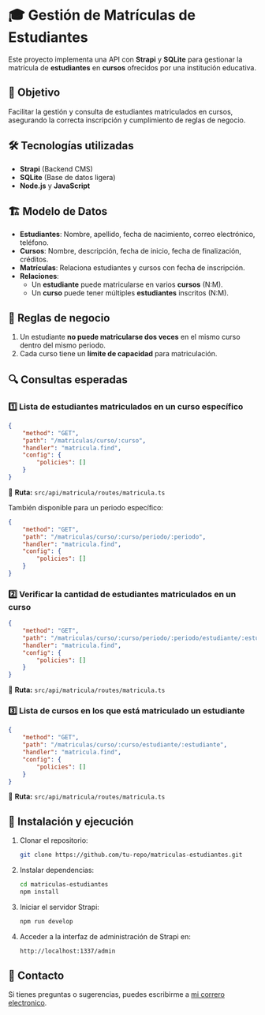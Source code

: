# 🎓 Gestión de Matrículas de Estudiantes

Este proyecto implementa una API con **Strapi** y **SQLite** para gestionar la matrícula de **estudiantes** en **cursos** ofrecidos por una institución educativa.

## 📌 Objetivo
Facilitar la gestión y consulta de estudiantes matriculados en cursos, asegurando la correcta inscripción y cumplimiento de reglas de negocio.

## 🛠️ Tecnologías utilizadas
- **Strapi** (Backend CMS)
- **SQLite** (Base de datos ligera)
- **Node.js** y **JavaScript**

## 🏗️ Modelo de Datos
- **Estudiantes**: Nombre, apellido, fecha de nacimiento, correo electrónico, teléfono.
- **Cursos**: Nombre, descripción, fecha de inicio, fecha de finalización, créditos.
- **Matrículas**: Relaciona estudiantes y cursos con fecha de inscripción.
- **Relaciones**:
  - Un **estudiante** puede matricularse en varios **cursos** (N:M).
  - Un **curso** puede tener múltiples **estudiantes** inscritos (N:M).

## 📜 Reglas de negocio
1. Un estudiante **no puede matricularse dos veces** en el mismo curso dentro del mismo periodo.
2. Cada curso tiene un **límite de capacidad** para matriculación.

## 🔍 Consultas esperadas

### 1️⃣ Lista de estudiantes matriculados en un curso específico
```json
{
    "method": "GET",
    "path": "/matriculas/curso/:curso",
    "handler": "matricula.find",
    "config": {
        "policies": []
    }
}
```
📌 **Ruta:** `src/api/matricula/routes/matricula.ts`

También disponible para un periodo específico:
```json
{
    "method": "GET",
    "path": "/matriculas/curso/:curso/periodo/:periodo",
    "handler": "matricula.find",
    "config": {
        "policies": []
    }
}
```

### 2️⃣ Verificar la cantidad de estudiantes matriculados en un curso
```json
{
    "method": "GET",
    "path": "/matriculas/curso/:curso/periodo/:periodo/estudiante/:estudiante",
    "handler": "matricula.find",
    "config": {
        "policies": []
    }
}
```
📌 **Ruta:** `src/api/matricula/routes/matricula.ts`

### 3️⃣ Lista de cursos en los que está matriculado un estudiante
```json
{
    "method": "GET",
    "path": "/matriculas/curso/:curso/estudiante/:estudiante",
    "handler": "matricula.find",
    "config": {
        "policies": []
    }
}
```
📌 **Ruta:** `src/api/matricula/routes/matricula.ts`

## 🚀 Instalación y ejecución
1. Clonar el repositorio:
   ```sh
   git clone https://github.com/tu-repo/matriculas-estudiantes.git
   ```
2. Instalar dependencias:
   ```sh
   cd matriculas-estudiantes
   npm install
   ```
3. Iniciar el servidor Strapi:
   ```sh
   npm run develop
   ```
4. Acceder a la interfaz de administración de Strapi en:
   ```sh
   http://localhost:1337/admin
   ```

## 📩 Contacto
Si tienes preguntas o sugerencias, puedes escribirme a [mi correro electronico](mailto:dnielussa@gmail.com).

